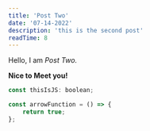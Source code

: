 ```yaml
---
title: 'Post Two'
date: '07-14-2022'
description: 'this is the second post'
readTime: 8
---
```


Hello, I am _Post Two._

**Nice to Meet you!**

```js
const thisIsJS: boolean;

const arrowFunction = () => {
	return true;
};
```
